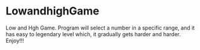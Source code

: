 # LowandhighGame
Low and Hgh Game. Program will select a number  in a specific range, and it has easy to legendary level which, it gradually gets harder and harder. Enjoy!!! 
